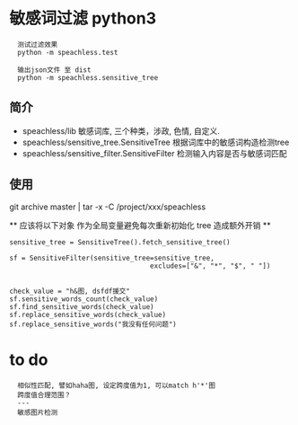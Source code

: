 
# 敏感词过滤 python3
```
  测试过滤效果
  python -m speachless.test

  输出json文件 至 dist
  python -m speachless.sensitive_tree
```

## 简介
* speachless/lib 敏感词库, 三个种类，涉政, 色情, 自定义.
* speachless/sensitive_tree.SensitiveTree 根据词库中的敏感词构造检测tree
* speachless/sensitive_filter.SensitiveFilter 检测输入内容是否与敏感词匹配


## 使用


git archive master | tar -x -C /project/xxx/speachless



** 应该将以下对象 作为全局变量避免每次重新初始化 tree 造成额外开销 **

```
sensitive_tree = SensitiveTree().fetch_sensitive_tree()

sf = SensitiveFilter(sensitive_tree=sensitive_tree,
                                   excludes=["&", "*", "$", " "])


check_value = "h&图, dsfdf援交"
sf.sensitive_words_count(check_value)
sf.find_sensitive_words(check_value)
sf.replace_sensitive_words(check_value)
sf.replace_sensitive_words("我没有任何问题")
```

# to do

```
  相似性匹配, 譬如haha图, 设定跨度值为1, 可以match h'*'图
  跨度值合理范围？
  ---
  敏感图片检测
```

